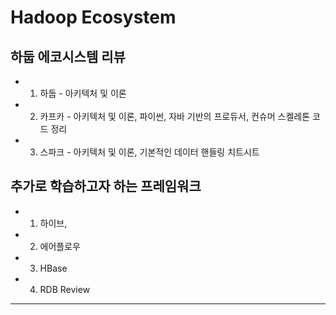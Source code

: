 # Hadoop Ecosystem

## 하둡 에코시스템 리뷰
- 1. 하둡 - 아키텍처 및 이론
- 2. 카프카 - 아키텍처 및 이론, 파이썬, 자바 기반의 프로듀서, 컨슈머 스켈레톤 코드 정리 
- 3. 스파크 - 아키텍처 및 이론, 기본적인 데이터 핸들링 치트시트

## 추가로 학습하고자 하는 프레임워크
- 1. 하이브,  
- 2. 에어플로우 
- 3. HBase
- 4. RDB Review

---
